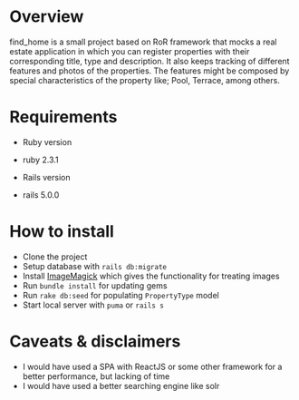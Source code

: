 # Overview

find_home is a small project based on RoR framework that mocks a real estate application in which you can register properties with their corresponding title, type and description. It also keeps tracking of different features and photos of the properties.
The features might be composed by special characteristics of the property like; Pool, Terrace, among others.

# Requirements

* Ruby version
- ruby 2.3.1

* Rails version
- rails 5.0.0

# How to install

- Clone the project
- Setup database with `rails db:migrate`
- Install [ImageMagick](http://www.imagemagick.org/script/binary-releases.php) which gives the functionality for treating images
- Run `bundle install` for updating gems
- Run `rake db:seed` for populating `PropertyType` model
- Start local server with `puma` or `rails s`

# Caveats & disclaimers

- I would have used a SPA with ReactJS or some other framework for a better performance, but lacking of time
- I would have used a better searching engine like solr
